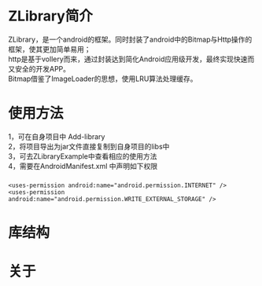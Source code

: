 ZLibrary简介
===================================
ZLibrary，是一个android的框架。同时封装了android中的Bitmap与Http操作的框架，使其更加简单易用；<br/>
http是基于vollery而来，通过封装达到简化Android应用级开发，最终实现快速而又安全的开发APP。<br/>
Bitmap借鉴了ImageLoader的思想，使用LRU算法处理缓存。

使用方法
===================================
  1，可在自身项目中 Add-library<br/>
  2，将项目导出为jar文件直接复制到自身项目的libs中<br/>
  3，可去ZLibraryExample中查看相应的使用方法<br/>
  4，需要在AndroidManifest.xml 中声明如下权限<br/>
### 
    <uses-permission android:name="android.permission.INTERNET" />
    <uses-permission android:name="android.permission.WRITE_EXTERNAL_STORAGE" />
    
库结构
===================================





关于
===================================





    
